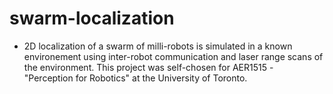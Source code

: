 # swarm-localization

- 2D localization of a swarm of milli-robots is simulated in a known environement using inter-robot communication and laser range scans of the environment. This project was self-chosen for AER1515 - "Perception for Robotics" at the University of Toronto.
